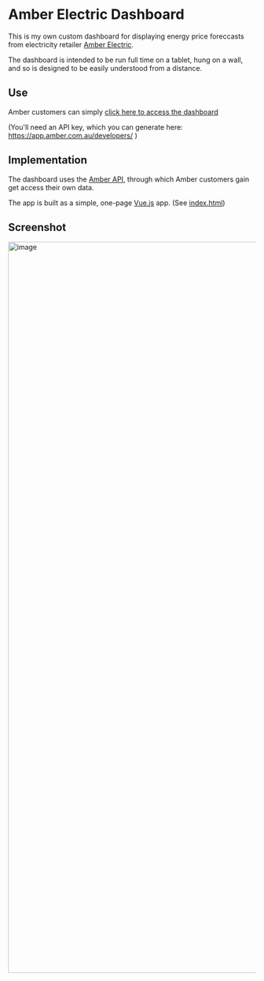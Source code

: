 # Amber Electric Dashboard

This is my own custom dashboard for displaying energy price foreccasts from electricity retailer [Amber Electric](https://www.amber.com.au/).

The dashboard is intended to be run full time on a tablet, hung on a wall, and so is designed to be easily understood from a distance.


## Use

Amber customers can simply [click here to access the dashboard](https://grahamlea.github.io/amber-dashboard/)

(You'll need an API key, which you can generate here: https://app.amber.com.au/developers/ )


## Implementation

The dashboard uses the [Amber API](https://github.com/amberelectric/public-api/discussions), through which Amber customers gain get access their own data.

The app is built as a simple, one-page [Vue.js](https://vuejs.org/) app.
(See [index.html](index.html))


## Screenshot

<img width="1488" alt="image" src="https://user-images.githubusercontent.com/754403/167063406-28e148d1-d581-4aa1-96ed-08a98890a574.png">
